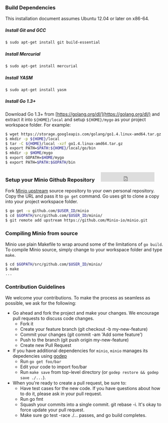### Build Dependencies
This installation document assumes Ubuntu 12.04 or later on x86-64.

##### Install Git and GCC
```sh
$ sudo apt-get install git build-essential
```

##### Install Mercurial
```sh
$ sudo apt-get install mercurial
```

##### Install YASM
```sh
$ sudo apt-get install yasm
```

##### Install Go 1.3+
Download Go 1.3+ from [https://golang.org/dl/](https://golang.org/dl/) and extract it into ``${HOME}/local`` and setup ``${HOME}/mygo`` as your project workspace folder.
For example:
```sh
$ wget https://storage.googleapis.com/golang/go1.4.linux-amd64.tar.gz
$ mkdir -p ${HOME}/local
$ tar -C ${HOME}/local -xzf go1.4.linux-amd64.tar.gz
$ export PATH=$PATH:${HOME}/local/go/bin
$ mkdir -p $HOME/mygo
$ export GOPATH=$HOME/mygo
$ export PATH=$PATH:$GOPATH/bin
```

### Setup your Minio Github Repository &nbsp; &nbsp; <iframe src="http://ghbtns.com/github-btn.html?user=Minio-io&repo=minio&type=fork&count=true&size=large" height="30" width="170" frameborder="0" scrolling="0" style="width:170px; height: 30px;" allowTransparency="true"></iframe>
Fork [Minio upstream](https://github.com/Minio-io/minio) source repository to your own personal repository. Copy the URL and pass it to ``go get`` command. Go uses git to clone a copy into your project workspace folder.
```sh
$ go get -u github.com/$USER_ID/minio
$ cd $GOPATH/src/github.com/$USER_ID/minio/
$ git remote add upstream https://github.com/Minio-io/minio.git
```

### Compiling Minio from source
Minio use plain Makefile to wrap around some of the limitations of ``go build``. To compile Minio source, simply change to your workspace folder and type ``make``.
```sh
$ cd $GOPATH/src/github.com/$USER_ID/minio/
$ make
...
```

###  Contribution Guidelines
We welcome your contributions. To make the process as seamless as possible, we ask for the following:
* Go ahead and fork the project and make your changes. We encourage pull requests to discuss code changes.
  - Fork it
  - Create your feature branch (git checkout -b my-new-feature)
  - Commit your changes (git commit -am 'Add some feature')
  - Push to the branch (git push origin my-new-feature)
  - Create new Pull Request
* If you have additional dependencies for ``minio``, ``minio`` manages its depedencies using [godep](https://github.com/tools/godep)
  - Run `go get foo/bar`
  - Edit your code to import foo/bar
  - Run `make save` from top-level directory (or `godep restore && godep save ./...`).
* When you're ready to create a pull request, be sure to:
  - Have test cases for the new code. If you have questions about how to do it, please ask in your pull request.
  - Run go fmt
  - Squash your commits into a single commit. git rebase -i. It's okay to force update your pull request.
  - Make sure go test -race ./... passes, and go build completes.
